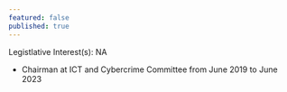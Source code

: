 ```yaml
---
featured: false
published: true
---
```

Legistlative Interest(s): NA

* Chairman at ICT and Cybercrime Committee from June 2019 to June 2023
